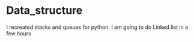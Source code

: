 # Data_structure
I recreated stacks and queues for python. I am going to do Linked list in a few hours
